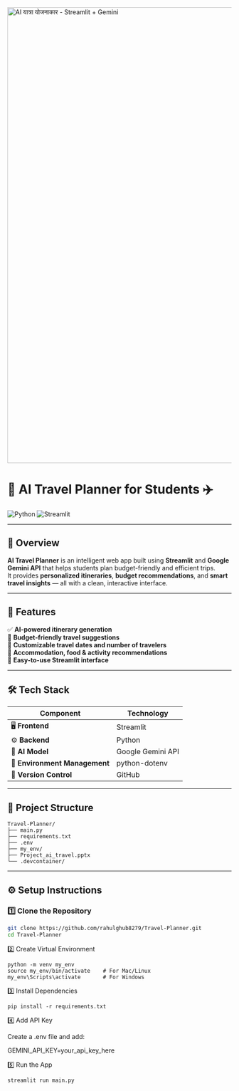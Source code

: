 <img width="1536" height="1024" alt="AI यात्रा योजनाकार - Streamlit + Gemini" src="https://github.com/user-attachments/assets/59702293-83a5-42b1-89ca-52c79f9f205b" />

# 🧭 AI Travel Planner for Students ✈️  

![Python](https://img.shields.io/badge/Python-3.9%2B-blue?logo=python&logoColor=white)
![Streamlit](https://img.shields.io/badge/Streamlit-App-red?logo=streamlit) 

---

## 🎯 Overview
**AI Travel Planner** is an intelligent web app built using **Streamlit** and **Google Gemini API** that helps students plan budget-friendly and efficient trips.  
It provides **personalized itineraries**, **budget recommendations**, and **smart travel insights** — all with a clean, interactive interface.  

---

## 🚀 Features
✅ **AI-powered itinerary generation**  
💸 **Budget-friendly travel suggestions**  
📅 **Customizable travel dates and number of travelers**  
🏨 **Accommodation, food & activity recommendations**  
🧭 **Easy-to-use Streamlit interface**

---

## 🛠️ Tech Stack
| Component | Technology |
|------------|-------------|
| 🖥️ **Frontend** | Streamlit |
| ⚙️ **Backend** | Python |
| 🤖 **AI Model** | Google Gemini API |
| 🔐 **Environment Management** | python-dotenv |
| 🧾 **Version Control** | GitHub |

---

## 📂 Project Structure
```
Travel-Planner/
├── main.py 
├── requirements.txt 
├── .env 
├── my_env/ 
├── Project_ai_travel.pptx 
└── .devcontainer/ 

```


---

## ⚙️ Setup Instructions

### 1️⃣ Clone the Repository
```bash
git clone https://github.com/rahulghub8279/Travel-Planner.git
cd Travel-Planner
```

2️⃣ Create Virtual Environment
```
python -m venv my_env
source my_env/bin/activate    # For Mac/Linux
my_env\Scripts\activate       # For Windows
```

3️⃣ Install Dependencies
```
pip install -r requirements.txt
```
4️⃣ Add API Key

Create a .env file and add:

GEMINI_API_KEY=your_api_key_here

5️⃣ Run the App
```
streamlit run main.py
```

